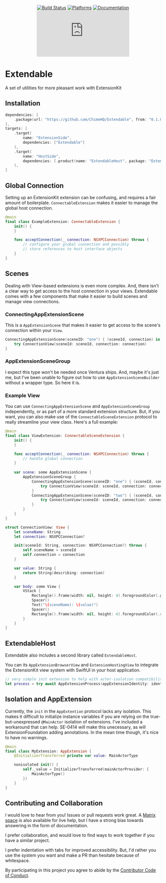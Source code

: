 <div align="center">

[![Build Status][build status badge]][build status]
[![Platforms][platforms badge]][platforms]
[![Documentation][documentation badge]][documentation]
[![Matrix][matrix badge]][matrix]

</div>

# Extendable
A set of utilities for more pleasant work with ExtensionKit

## Installation

```swift
dependencies: [
    .package(url: "https://github.com/ChimeHQ/Extendable", from: "0.1.0")
],
targets: [
    .target(
        name: "ExtensionSide",
        dependencies: ["Extendable"]
    ),
    .target(
        name: "HostSide",
        dependencies: [.product(name: "ExtendableHost", package: "Extendable")]
    ),
]
```

## Global Connection

Setting up an ExtensionKit extension can be confusing, and requires a fair amount of boilerplate. `ConnectableExtension` makes it easier to manage the global host connection.

```swift
@main
final class ExampleExtension: ConnectableExtension {
    init() {
    }

    func acceptConnection(_ connection: NSXPCConnection) throws {
        // configure your global connection and possibly
        // store references to host interface objects
    }
}
```

## Scenes

Dealing with View-based extensions is even more complex. And, there isn't a clear way to get access to the host connection in your views. Extendable comes with a few components that make it easier to build scenes and manage view connections.

### ConnectingAppExtensionScene

This is a `AppExtensionScene` that makes it easier to get access to the scene's connection within your `View`.

```swift
ConnectingAppExtensionScene(sceneID: "one") { (sceneId, connection) in
    try ConnectionView(sceneId: sceneId, connection: connection)
}
```

### AppExtensionSceneGroup

I expect this type won't be needed once Ventura ships. And, maybe it's just me, but I've been unable to figure out how to use `AppExtensionSceneBuilder` without a wrapper type. So here it is.

### Example View

You can use `ConnectingAppExtensionScene` and `AppExtensionSceneGroup` independently, or as part of a more standard extension structure. But, if you want, you can also make use of the `ConnectableSceneExtension` protocol to really streamline your view class. Here's a full example:

```swift
@main
final class ViewExtension: ConnectableSceneExtension {
    init() {
    }

    func acceptConnection(_ connection: NSXPCConnection) throws {
        // handle global connection
    }
    
    var scene: some AppExtensionScene {
        AppExtensionSceneGroup {
            ConnectingAppExtensionScene(sceneID: "one") { (sceneId, connection) in
                try ConnectionView(sceneId: sceneId, connection: connection)
            }
            ConnectingAppExtensionScene(sceneID: "two") { (sceneId, connection) in
                try ConnectionView(sceneId: sceneId, connection: connection)
            }
        }
    }
}

struct ConnectionView: View {
    let sceneName: String
    let connection: NSXPCConnection?

    init(sceneId: String, connection: NSXPCConnection?) throws {
        self.sceneName = sceneId
        self.connection = connection
    }

    var value: String {
        return String(describing: connection)
    }

    var body: some View {
        VStack {
            Rectangle().frame(width: nil, height: 4).foregroundColor(.green)
            Spacer()
            Text("\(sceneName): \(value)")
            Spacer()
            Rectangle().frame(width: nil, height: 4).foregroundColor(.red)
        }
    }
}
```

## ExtendableHost

Extendable also includes a second library called `ExtendableHost`.

You can its `AppExtensionBrowserView` and `ExtensionHostingView` to integrate the ExtensionKit view system with SwiftUI in your host application.

```swift
// very simple init extension to help with actor-isolation compatibility
let process = try await AppExtensionProcess(appExtensionIdentity: identity)
```

## Isolation and AppExtension

Currently, the `init` in the `AppExtention` protocol lacks any isolation. This makes it difficult to initialize instance variables if you are relying on the true-but-unexpressed `@MainActor` isolation of extensions. I've included a workaround that can help. SE-0414 will make this unecessary, as will ExtensionFoundation adding annotations. In the mean time though, it's nice to have no warnings.

```swift
@main
final class MyExtension: AppExtension {
    @InitializerTransferred private var value: MainActorType

    nonisolated init() {
        self._value = InitializerTransferred(mainActorProvider: {
            MainActorType()
        })
    }
}
```

## Contributing and Collaboration

I would love to hear from you! Issues or pull requests work great. A [Matrix space][matrix] is also available for live help, but I have a strong bias towards answering in the form of documentation.

I prefer collaboration, and would love to find ways to work together if you have a similar project.

I prefer indentation with tabs for improved accessibility. But, I'd rather you use the system you want and make a PR than hesitate because of whitespace.

By participating in this project you agree to abide by the [Contributor Code of Conduct](CODE_OF_CONDUCT.md).

[build status]: https://github.com/ChimeHQ/Extendable/actions
[build status badge]: https://github.com/ChimeHQ/Extendable/workflows/CI/badge.svg
[platforms]: https://swiftpackageindex.com/ChimeHQ/Extendable
[platforms badge]: https://img.shields.io/endpoint?url=https%3A%2F%2Fswiftpackageindex.com%2Fapi%2Fpackages%2FChimeHQ%2FExtendable%2Fbadge%3Ftype%3Dplatforms
[documentation]: https://swiftpackageindex.com/ChimeHQ/Extendable/main/documentation
[documentation badge]: https://img.shields.io/badge/Documentation-DocC-blue
[matrix]: https://matrix.to/#/%23chimehq%3Amatrix.org
[matrix badge]: https://img.shields.io/matrix/chimehq%3Amatrix.org?label=Matrix
